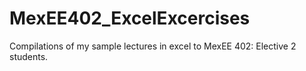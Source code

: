 # MexEE402_ExcelExcercises
 Compilations of my sample lectures in excel to MexEE 402: Elective 2 students.
